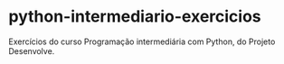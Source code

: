 # python-intermediario-exercicios
Exercícios do curso Programação intermediária com Python, do Projeto Desenvolve.
